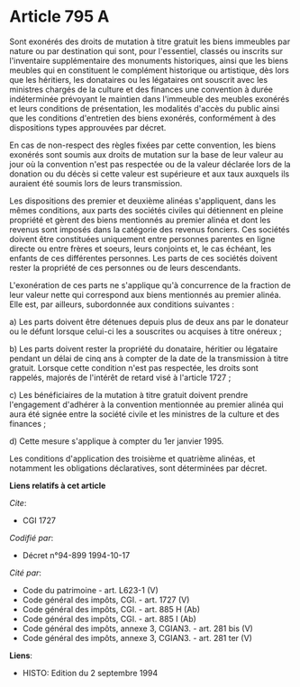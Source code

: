 # Article 795 A

Sont exonérés des droits de mutation à titre gratuit les biens immeubles par nature ou par destination qui sont, pour
l'essentiel, classés ou inscrits sur l'inventaire supplémentaire des monuments historiques, ainsi que les biens meubles qui
en constituent le complément historique ou artistique, dès lors que les héritiers, les donataires ou les légataires ont
souscrit avec les ministres chargés de la culture et des finances une convention à durée indéterminée prévoyant le maintien
dans l'immeuble des meubles exonérés et leurs conditions de présentation, les modalités d'accès du public ainsi que les
conditions d'entretien des biens exonérés, conformément à des dispositions types approuvées par décret.

En cas de non-respect des règles fixées par cette convention, les biens exonérés sont soumis aux droits de mutation sur la
base de leur valeur au jour où la convention n'est pas respectée ou de la valeur déclarée lors de la donation ou du décès si
cette valeur est supérieure et aux taux auxquels ils auraient été soumis lors de leurs transmission.

Les dispositions des premier et deuxième alinéas s'appliquent, dans les mêmes conditions, aux parts des sociétés civiles qui
détiennent en pleine propriété et gèrent des biens mentionnés au premier alinéa et dont les revenus sont imposés dans la
catégorie des revenus fonciers. Ces sociétés doivent être constituées uniquement entre personnes parentes en ligne directe ou
entre frères et soeurs, leurs conjoints et, le cas échéant, les enfants de ces différentes personnes. Les parts de ces
sociétés doivent rester la propriété de ces personnes ou de leurs descendants.

L'exonération de ces parts ne s'applique qu'à concurrence de la fraction de leur valeur nette qui correspond aux biens
mentionnés au premier alinéa. Elle est, par ailleurs, subordonnée aux conditions suivantes :

a) Les parts doivent être détenues depuis plus de deux ans par le donateur ou le défunt lorsque celui-ci les a souscrites ou
acquises à titre onéreux ;

b) Les parts doivent rester la propriété du donataire, héritier ou légataire pendant un délai de cinq ans à compter de la
date de la transmission à titre gratuit. Lorsque cette condition n'est pas respectée, les droits sont rappelés, majorés de
l'intérêt de retard visé à l'article 1727 ;

c) Les bénéficiaires de la mutation à titre gratuit doivent prendre l'engagement d'adhérer à la convention mentionnée au
premier alinéa qui aura été signée entre la société civile et les ministres de la culture et des finances ;

d) Cette mesure s'applique à compter du 1er janvier 1995.

Les conditions d'application des troisième et quatrième alinéas, et notamment les obligations déclaratives, sont déterminées
par décret.

**Liens relatifs à cet article**

_Cite_:

  - CGI 1727

_Codifié par_:

  - Décret n°94-899 1994-10-17

_Cité par_:

  - Code du patrimoine - art. L623-1 (V)
  - Code général des impôts, CGI. - art. 1727 (V)
  - Code général des impôts, CGI. - art. 885 H (Ab)
  - Code général des impôts, CGI. - art. 885 I (Ab)
  - Code général des impôts, annexe 3, CGIAN3. - art. 281 bis (V)
  - Code général des impôts, annexe 3, CGIAN3. - art. 281 ter (V)

**Liens**:

  - HISTO: Edition du 2 septembre 1994
